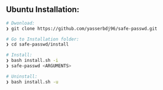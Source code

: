 <h2>Ubuntu Installation:</h2>

```bash
# Dwonload:
❯ git clone https://github.com/yasserbdj96/safe-passwd.git

# Go to Installation folder:
❯ cd safe-passwd/install

# Install:
❯ bash install.sh -i
❯ safe-passwd <ARGUMENTS>

# Uninstall:
❯ bash install.sh -u
```